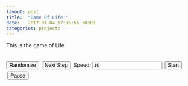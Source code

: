 ```yaml
---
layout: post
title:  "Game Of Life!"
date:   2017-01-04 17:36:55 +0300
categories: projects
---
```


This is the game of Life

<style>
  button {
    margin: 3px;
    font-size: 14px;
  }
</style>
<canvas id="game" width="740px" height="600px" style="background-color: lightgray"></canvas>
<br>
<button id="random" style="margin-left: 0px;">Randomize</button>
<button id="step" style="margin-left: 0px;">Next Step</button>
<span>Speed: </span>
<input type="text" id="speed" value="10">
<button id="start">Start</button>
<button id="pause">Pause</button>

<script src="{{ site.url }}/assets/JS/Game_of_Life/index.js"></script>
